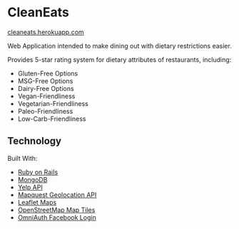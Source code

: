 CleanEats
=====
[cleaneats.herokuapp.com](http://cleaneats.herokuapp.com)

Web Application intended to make dining out with dietary restrictions easier.

Provides 5-star rating system for dietary attributes of restaurants, including:
- Gluten-Free Options
- MSG-Free Options
- Dairy-Free Options
- Vegan-Friendliness
- Vegetarian-Friendliness
- Paleo-Friendliness
- Low-Carb-Friendliness


Technology
-----
Built With:
- [Ruby on Rails](http://rubyonrails.org)
- [MongoDB](http://www.mongodb.org)
- [Yelp API](http://www.yelp.com/developers/documentation)
- [Mapquest Geolocation API](http://developer.mapquest.com/web/products/dev-services/geocoding-ws)
- [Leaflet Maps](http://leafletjs.com)
- [OpenStreetMap Map Tiles](http://www.openstreetmap.org/)
- [OmniAuth Facebook Login](https://github.com/mkdynamic/omniauth-facebook)
